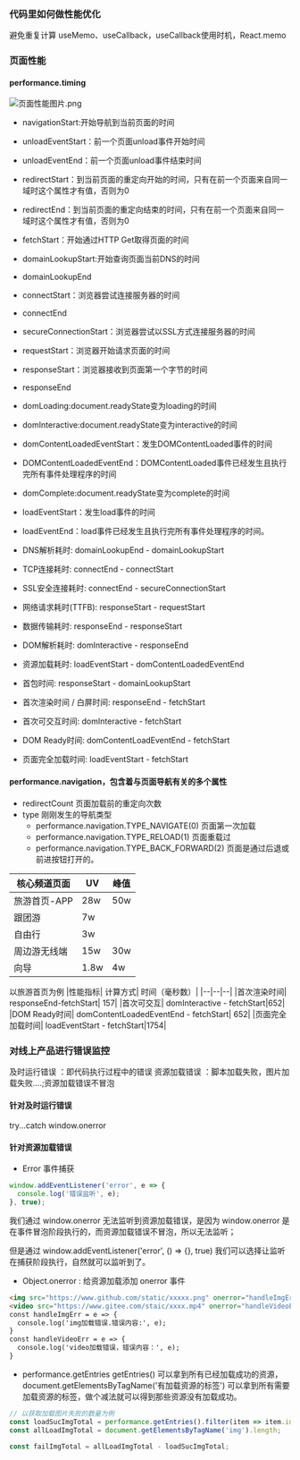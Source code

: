 ### 代码里如何做性能优化
避免重复计算 useMemo、useCallback，useCallback使用时机，React.memo


### 页面性能
#### performance.timing
![页面性能图片.png](http://ww1.sinaimg.cn/large/92babc53gy1gir3x5qtffj20oj0endil.jpg)

- navigationStart:开始导航到当前页面的时间
- unloadEventStart：前一个页面unload事件开始时间
- unloadEventEnd：前一个页面unload事件结束时间
- redirectStart：到当前页面的重定向开始的时间，只有在前一个页面来自同一域时这个属性才有值，否则为0
- redirectEnd：到当前页面的重定向结束的时间，只有在前一个页面来自同一域时这个属性才有值，否则为0
- fetchStart：开始通过HTTP Get取得页面的时间
- domainLookupStart:开始查询页面当前DNS的时间
- domainLookupEnd
- connectStart：浏览器尝试连接服务器的时间
- connectEnd
- secureConnectionStart：浏览器尝试以SSL方式连接服务器的时间
- requestStart：浏览器开始请求页面的时间
- responseStart：浏览器接收到页面第一个字节的时间
- responseEnd
- domLoading:document.readyState变为loading的时间
- domInteractive:document.readyState变为interactive的时间
- domContentLoadedEventStart：发生DOMContentLoaded事件的时间
- DOMContentLoadedEventEnd：DOMContentLoaded事件已经发生且执行完所有事件处理程序的时间
- domComplete:document.readyState变为complete的时间
- loadEventStart：发生load事件的时间
- loadEventEnd：load事件已经发生且执行完所有事件处理程序的时间。


- DNS解析耗时: domainLookupEnd - domainLookupStart
- TCP连接耗时: connectEnd - connectStart
- SSL安全连接耗时: connectEnd - secureConnectionStart
- 网络请求耗时(TTFB): responseStart - requestStart
- 数据传输耗时: responseEnd - responseStart
- DOM解析耗时: domInteractive - responseEnd
- 资源加载耗时: loadEventStart - domContentLoadedEventEnd
- 首包时间: responseStart - domainLookupStart
- 首次渲染时间 / 白屏时间: responseEnd - fetchStart
- 首次可交互时间: domInteractive - fetchStart
- DOM Ready时间: domContentLoadEventEnd - fetchStart
- 页面完全加载时间: loadEventStart - fetchStart

#### performance.navigation，包含着与页面导航有关的多个属性
- redirectCount 页面加载前的重定向次数
- type 刚刚发生的导航类型
    - performance.navigation.TYPE_NAVIGATE(0) 页面第一次加载
    - performance.navigation.TYPE_RELOAD(1) 页面重载过
    - performance.navigation.TYPE_BACK_FORWARD(2) 页面是通过后退或前进按钮打开的。



|核心频道页面 |UV| 峰值|
|--|--|--|
|旅游首页-APP| 28w|50w|
|跟团游| 7w||
|自由行| 3w||
|周边游无线端| 15w|30w|
|向导| 1.8w|4w|


以旅游首页为例
|性能指标| 计算方式| 时间（毫秒数）|
|--|--|--|
|首次渲染时间| responseEnd-fetchStart| 157| 
|首次可交互| domInteractive - fetchStart|652|
|DOM Ready时间| domContentLoadedEventEnd - fetchStart| 652|
|页面完全加载时间| loadEventStart - fetchStart|1754|

### 对线上产品进行错误监控
及时运行错误 ：即代码执行过程中的错误
资源加载错误 ：脚本加载失败，图片加载失败....;资源加载错误不冒泡
#### 针对及时运行错误
try...catch
window.onerror
#### 针对资源加载错误
- Error 事件捕获
```js
window.addEventListener('error', e => {
  console.log('错误监听', e);
}, true);
```
我们通过 window.onerror 无法监听到资源加载错误，是因为 window.onerror 是在事件冒泡阶段执行的，而资源加载错误不冒泡，所以无法监听；

但是通过 window.addEventListener('error', () => {}, true) 我们可以选择让监听在捕获阶段执行，自然就可以监听到了。

- Object.onerror : 给资源加载添加 onerror 事件
```html
<img src="https://www.github.com/static/xxxxx.png" onerror="handleImgErr()" alt="" srcset="">
<video src="https://www.gitee.com/staic/xxxx.mp4" onerror="handleVideoErr()"></video>
const handleImgErr = e => {
  console.log('img加载错误.错误内容:', e);
}
const handleVideoErr = e => {
  console.log('video加载错误，错误内容：', e);
}
```

- performance.getEntries
getEntries() 可以拿到所有已经加载成功的资源，document.getElementsByTagName('有加载资源的标签') 可以拿到所有需要加载资源的标签，做个减法就可以得到那些资源没有加载成功。
```js
// 以获取加载图片失败的数量为例
const loadSucImgTotal = performance.getEntries().filter(item => item.initiatorType === 'img').length;
const allLoadImgTotal = document.getElementsByTagName('img').length;

const failImgTotal = allLoadImgTotal - loadSucImgTotal;
```

